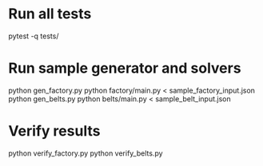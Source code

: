 # Run all tests
pytest -q tests/

# Run sample generator and solvers
python gen_factory.py
python factory/main.py < sample_factory_input.json
python gen_belts.py
python belts/main.py < sample_belt_input.json

# Verify results
python verify_factory.py
python verify_belts.py
